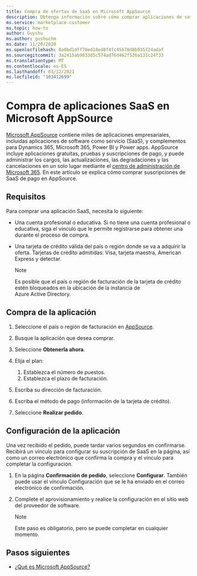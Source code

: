 ```yaml
---
title: Compra de ofertas de SaaS en Microsoft AppSource
description: Obtenga información sobre cómo comprar aplicaciones de software como servicio (SaaS) de asociados de Microsoft en Microsoft AppSource.
ms.service: marketplace-customer
ms.topic: how-to
author: Guyshu
ms.author: gushuchm
ms.date: 11/20/2020
ms.openlocfilehash: 0a0bd1dff70ed18ed8f4fc45b78d8b935f24adaf
ms.sourcegitcommit: 3a2415ab9833d5c574ad76d462f526a131c24f33
ms.translationtype: MT
ms.contentlocale: es-ES
ms.lasthandoff: 03/12/2021
ms.locfileid: "103412699"
---
```

# <a name="how-to-purchase-saas-apps-on-microsoft-appsource"></a>Compra de aplicaciones SaaS en Microsoft AppSource

[Microsoft AppSource](https://appsource.microsoft.com/) contiene miles de aplicaciones empresariales, incluidas aplicaciones de software como servicio (SaaS), y complementos para Dynamics 365, Microsoft 365, Power BI y Power apps. AppSource incluye aplicaciones gratuitas, pruebas y suscripciones de pago, y puede administrar los cargos, las actualizaciones, las degradaciones y las cancelaciones en un solo lugar mediante el [centro de administración de Microsoft 365](/microsoft-365/admin/admin-overview/about-the-admin-center). En este artículo se explica cómo comprar suscripciones de SaaS de pago en AppSource.

## <a name="requirements"></a>Requisitos

Para comprar una aplicación SaaS, necesita lo siguiente:

- Una cuenta profesional o educativa. Si no tiene una cuenta profesional o educativa, siga el vínculo que le permite registrarse para obtener una durante el proceso de compra.

- Una tarjeta de crédito válida del país o región donde se va a adquirir la oferta. Tarjetas de crédito admitidas: Visa, tarjeta maestra, American Express y detectar.

    > [!Note]
    > Es posible que el país o región de facturación de la tarjeta de crédito estén bloqueados en la ubicación de la instancia de Azure Active Directory.

## <a name="purchase-the-application"></a>Compra de la aplicación

1. Seleccione el país o región de facturación en [AppSource](https://appsource.microsoft.com/).
1. Busque la aplicación que desea comprar.
1. Seleccione **Obtenerla ahora**.
1. Elija el plan:

    1. Establezca el número de puestos.
    1. Establezca el plazo de facturación.
    
1. Escriba su dirección de facturación.
1. Escriba el método de pago (información de la tarjeta de crédito).    
1. Seleccione **Realizar pedido**.

## <a name="configure-the-application"></a>Configuración de la aplicación

Una vez recibido el pedido, puede tardar varios segundos en confirmarse. Recibirá un vínculo para configurar su suscripción de SaaS en la página, así como un correo electrónico que confirma la compra y el vínculo para completar la configuración.

1. En la página **Confirmación de pedido**, seleccione **Configurar**. También puede usar el vínculo Configuración que se le ha enviado en el correo electrónico de confirmación.
1. Complete el aprovisionamiento y realice la configuración en el sitio web del proveedor de software.

    > [!Note]
    > Este paso es obligatorio, pero se puede completar en cualquier momento.

## <a name="next-steps"></a>Pasos siguientes

- [¿Qué es Microsoft AppSource?](appsource-overview.md)
